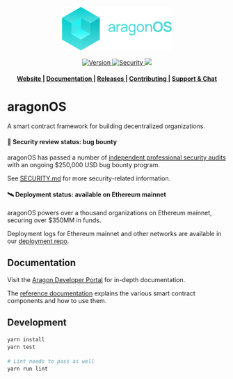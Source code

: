 <p align="center"><img width="50%" src=".github/assets/aragonos.svg"></p>

<div align="center">
  <!-- NPM -->
  <a href="https://npmjs.org/package/@aragon/os">
    <img src="https://img.shields.io/npm/v/@aragon/os.svg?style=flat-square" alt="Version" />
  </a>
  <!-- Security -->
  <a href="SECURITY.md">
    <img src="https://img.shields.io/badge/security-audited-green?style=flat-square" alt="Security" />
  </a>
  <!-- Coverage -->
  <a href="https://codecov.io/gh/aragon/aragonOS">
    <img src="https://img.shields.io/codecov/c/gh/aragon/aragonOS" />
  </a>
</div>

<div align="center">
  <h4>
    <a href="https://aragon.org">
      Website
    </a>
    <span> | </span>
    <a href="https://hack.aragon.org/docs/aragonos-intro.html">
      Documentation
    </a>
    <span> | </span>
    <a href="https://github.com/aragon/aragonOS/releases">
      Releases
    </a>
    <span> | </span>
    <a href="CONTRIBUTING.md">
      Contributing
    </a>
    <span> | </span>
    <a href="https://spectrum.chat/aragon/aragonos">
      Support &amp; Chat
    </a>
  </h4>
</div>

# aragonOS

A smart contract framework for building decentralized organizations.

#### 🚨 Security review status: bug bounty

aragonOS has passed a number of [independent professional security audits](https://wiki.aragon.org/association/security/) with an ongoing $250,000 USD bug bounty program.

See [SECURITY.md](SECURITY.md) for more security-related information.

#### 🛰 Deployment status: available on Ethereum mainnet

aragonOS powers over a thousand organizations on Ethereum mainnet, securing over $350MM in funds.

Deployment logs for Ethereum mainnet and other networks are available in our [deployment repo](https://github.com/aragon/deployments).

## Documentation

Visit the [Aragon Developer Portal](https://hack.aragon.org/docs/aragonos-intro.html) for in-depth documentation.

The [reference documentation](https://hack.aragon.org/docs/aragonos-ref.html) explains the various smart contract components and how to use them.

## Development

```sh
yarn install
yarn test

# Lint needs to pass as well
yarn run lint
```
